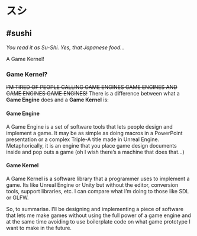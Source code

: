 # スシ
#sushi
----
_You read it as Su-Shi. Yes, that Japanese food…_

A Game Kernel!

### Game Kernel?
~~I’M TIRED OF PEOPLE CALLING GAME ENGINES GAME ENGINES AND GAME ENGINES GAME ENGINES!~~ There is a difference between what a **Game Engine** does and a **Game Kernel** is:
#### Game Engine
A Game Engine is a set of software tools that lets people design and implement a game. It may be as simple as doing macros in a PowerPoint presentation or a complex Triple-A title made in Unreal Engine. Metaphorically, it is an engine that you place game design documents inside and pop outs a game (oh I wish there’s a machine that does that…)
#### Game Kernel
A Game Kernel is a software library that a programmer uses to implement a game. Its like Unreal Engine or Unity but without the editor, conversion tools, support libraries, etc. I can compare what I’m doing to those like SDL or GLFW.

So, to summarise. I’ll be designing and implementing a piece of software that lets me make games without using the full power of a game engine and at the same time avoiding to use boilerplate code on what game prototype I want to make in the future.
